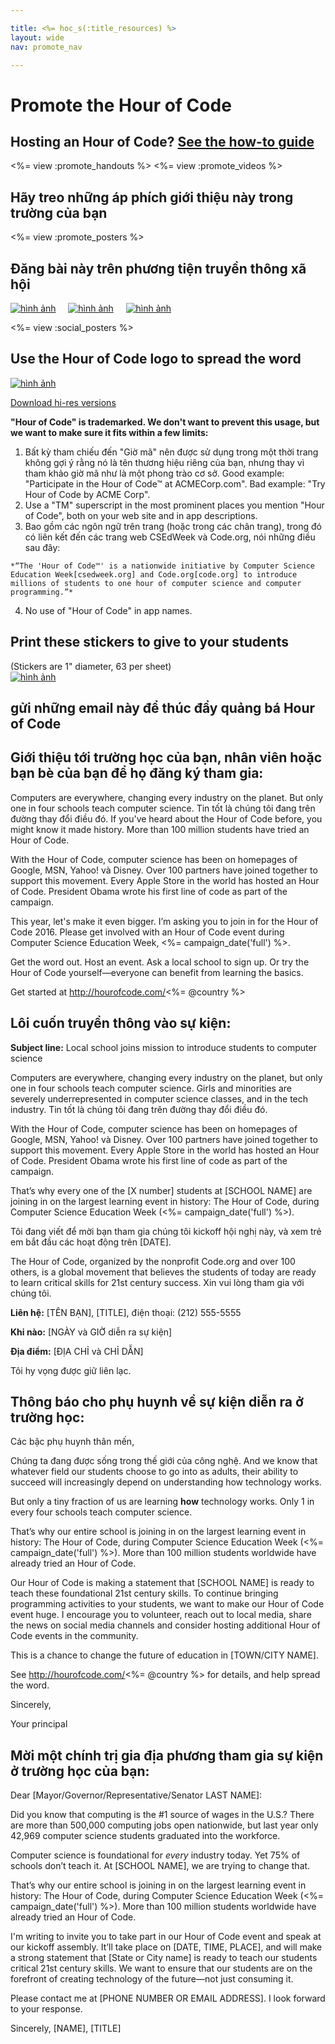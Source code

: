 ```yaml
---

title: <%= hoc_s(:title_resources) %>
layout: wide
nav: promote_nav

---
```


<link rel="stylesheet" type="text/css" href="/css/promote-page.css" />
</link>

# Promote the Hour of Code

## Hosting an Hour of Code? [See the how-to guide](<%= resolve_url('/how-to') %>)

<%= view :promote_handouts %> <%= view :promote_videos %>

<a id="posters"></a>

## Hãy treo những áp phích giới thiệu này trong trường của bạn

<%= view :promote_posters %>

<a id="social"></a>

## Đăng bài này trên phương tiện truyền thông xã hội

[![hình ảnh](/images/fit-250/social-1.jpg)](/images/social-1.jpg)&nbsp;&nbsp;&nbsp;&nbsp; [![hình ảnh](/images/fit-250/social-2.jpg)](/images/social-2.jpg)&nbsp;&nbsp;&nbsp;&nbsp; [![hình ảnh](/images/fit-250/social-3.jpg)](/images/social-3.jpg)&nbsp;&nbsp;&nbsp;&nbsp;

<%= view :social_posters %>

<a id="logo"></a>

## Use the Hour of Code logo to spread the word

[![hình ảnh](<%= localized_image('/images/fit-200/hour-of-code-logo.png') %>)](<%= localized_image('/images/hour-of-code-logo.png') %>)

[Download hi-res versions](http://images.code.org/share/hour-of-code-logo.zip)

**"Hour of Code" is trademarked. We don't want to prevent this usage, but we want to make sure it fits within a few limits:**

  1. Bất kỳ tham chiếu đến "Giờ mã" nên được sử dụng trong một thời trang không gợi ý rằng nó là tên thương hiệu riêng của bạn, nhưng thay vì tham khảo giờ mã như là một phong trào cơ sở. Good example: "Participate in the Hour of Code™ at ACMECorp.com". Bad example: "Try Hour of Code by ACME Corp".
  2. Use a "TM" superscript in the most prominent places you mention "Hour of Code", both on your web site and in app descriptions.
  3. Bao gồm các ngôn ngữ trên trang (hoặc trong các chân trang), trong đó có liên kết đến các trang web CSEdWeek và Code.org, nói những điều sau đây:
    
    *“The 'Hour of Code™' is a nationwide initiative by Computer Science Education Week[csedweek.org] and Code.org[code.org] to introduce millions of students to one hour of computer science and computer programming.”*

  4. No use of "Hour of Code" in app names.

<a id="stickers"></a>

## Print these stickers to give to your students

(Stickers are 1" diameter, 63 per sheet)  
[![hình ảnh](/images/fit-250/hour-of-code-stickers.png)](/images/hour-of-code-stickers.pdf)

<a id="sample-emails"></a>

## gửi những email này để thúc đẩy quảng bá Hour of Code

<a id="email"></a>

## Giới thiệu tới trường học của bạn, nhân viên hoặc bạn bè của bạn để họ đăng ký tham gia:

Computers are everywhere, changing every industry on the planet. But only one in four schools teach computer science. Tin tốt là chúng tôi đang trên đường thay đổi điều đó. If you've heard about the Hour of Code before, you might know it made history. More than 100 million students have tried an Hour of Code.

With the Hour of Code, computer science has been on homepages of Google, MSN, Yahoo! và Disney. Over 100 partners have joined together to support this movement. Every Apple Store in the world has hosted an Hour of Code. President Obama wrote his first line of code as part of the campaign.

This year, let's make it even bigger. I’m asking you to join in for the Hour of Code 2016. Please get involved with an Hour of Code event during Computer Science Education Week, <%= campaign_date('full') %>.

Get the word out. Host an event. Ask a local school to sign up. Or try the Hour of Code yourself—everyone can benefit from learning the basics.

Get started at http://hourofcode.com/<%= @country %>

<a id="media-pitch"></a>

## Lôi cuốn truyền thông vào sự kiện:

**Subject line:** Local school joins mission to introduce students to computer science

Computers are everywhere, changing every industry on the planet, but only one in four schools teach computer science. Girls and minorities are severely underrepresented in computer science classes, and in the tech industry. Tin tốt là chúng tôi đang trên đường thay đổi điều đó.

With the Hour of Code, computer science has been on homepages of Google, MSN, Yahoo! và Disney. Over 100 partners have joined together to support this movement. Every Apple Store in the world has hosted an Hour of Code. President Obama wrote his first line of code as part of the campaign.

That’s why every one of the [X number] students at [SCHOOL NAME] are joining in on the largest learning event in history: The Hour of Code, during Computer Science Education Week (<%= campaign_date('full') %>).

Tôi đang viết để mời bạn tham gia chúng tôi kickoff hội nghị này, và xem trẻ em bắt đầu các hoạt động trên [DATE].

The Hour of Code, organized by the nonprofit Code.org and over 100 others, is a global movement that believes the students of today are ready to learn critical skills for 21st century success. Xin vui lòng tham gia với chúng tôi.

**Liên hệ:** [TÊN BẠN], [TITLE], điện thoại: (212) 555-5555

**Khi nào:** [NGÀY và GIỜ diễn ra sự kiện]

**Địa điểm:** [ĐỊA CHỈ và CHỈ DẪN]

Tôi hy vọng được giữ liên lạc.

<a id="parents"></a>

## Thông báo cho phụ huynh về sự kiện diễn ra ở trường học:

Các bậc phụ huynh thân mến,

Chúng ta đang được sống trong thế giới của công nghệ. And we know that whatever field our students choose to go into as adults, their ability to succeed will increasingly depend on understanding how technology works.

But only a tiny fraction of us are learning **how** technology works. Only 1 in every four schools teach computer science.

That’s why our entire school is joining in on the largest learning event in history: The Hour of Code, during Computer Science Education Week (<%= campaign_date('full') %>). More than 100 million students worldwide have already tried an Hour of Code.

Our Hour of Code is making a statement that [SCHOOL NAME] is ready to teach these foundational 21st century skills. To continue bringing programming activities to your students, we want to make our Hour of Code event huge. I encourage you to volunteer, reach out to local media, share the news on social media channels and consider hosting additional Hour of Code events in the community.

This is a chance to change the future of education in [TOWN/CITY NAME].

See http://hourofcode.com/<%= @country %> for details, and help spread the word.

Sincerely,

Your principal

<a id="politicians"></a>

## Mời một chính trị gia địa phương tham gia sự kiện ở trường học của bạn:

Dear [Mayor/Governor/Representative/Senator LAST NAME]:

Did you know that computing is the #1 source of wages in the U.S.? There are more than 500,000 computing jobs open nationwide, but last year only 42,969 computer science students graduated into the workforce.

Computer science is foundational for *every* industry today. Yet 75% of schools don’t teach it. At [SCHOOL NAME], we are trying to change that.

That’s why our entire school is joining in on the largest learning event in history: The Hour of Code, during Computer Science Education Week (<%= campaign_date('full') %>). More than 100 million students worldwide have already tried an Hour of Code.

I'm writing to invite you to take part in our Hour of Code event and speak at our kickoff assembly. It’ll take place on [DATE, TIME, PLACE], and will make a strong statement that [State or City name] is ready to teach our students critical 21st century skills. We want to ensure that our students are on the forefront of creating technology of the future—not just consuming it.

Please contact me at [PHONE NUMBER OR EMAIL ADDRESS]. I look forward to your response.

Sincerely, [NAME], [TITLE]